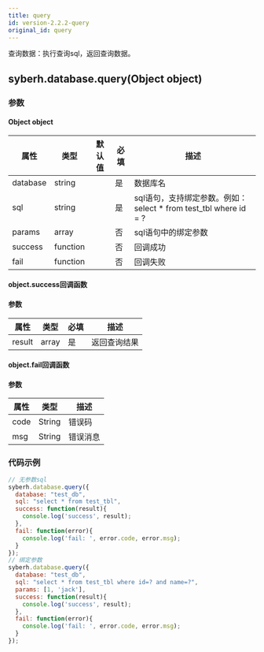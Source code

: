 ```yaml
---
title: query
id: version-2.2.2-query
original_id: query
---
```



查询数据：执行查询sql，返回查询数据。



## syberh.database.query(Object object)
### **参数**
#### Object object
| 属性     | 类型   | 默认值  |  必填 | 描述                         |
| ---------- | ------- | -------- | ---------------- | ----------------------------------|
| database | string |        | 是       | 数据库名                           |
| sql | string |        | 是       | sql语句，支持绑定参数。例如： select * from test_tbl where id = ? |
| params | array |        | 否       | sql语句中的绑定参数               |
| success | function |        | 否       | 回调成功                    |
| fail   | function |        | 否       | 回调失败                    |

#### object.success回调函数
#### 参数
| 属性     | 类型    | 必填 | 描述                     |
| ---------- | ------- | -------- | ---------------------- |
| result | array  | 是     | 返回查询结果  |

#### object.fail回调函数
#### 参数
| 属性 | 类型   | 描述     |
| ---- | ------ | -------- |
| code | String | 错误码   |
| msg  | String | 错误消息 |



### **代码示例**
``` javascript
// 无参数sql
syberh.database.query({
  database: "test_db",
  sql: "select * from test_tbl",
  success: function(result){
    console.log('success', result);
  },
  fail: function(error){
    console.log('fail: ', error.code, error.msg);
  }
});
// 绑定参数
syberh.database.query({
  database: "test_db",
  sql: "select * from test_tbl where id=? and name=?",
  params: [1, 'jack'],
  success: function(result){
    console.log('success', result);
  },
  fail: function(error){
    console.log('fail: ', error.code, error.msg);
  }
});
```
